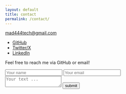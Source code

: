 ```yaml
---
layout: default  
title: contact
permalink: /contact/  
---
```



[mad444tech@gmail.com](mailto:mad444tech@gmail.com)  

  
- [GitHub](https://github.com/Salvador404)  
- [Twitter/X](https://x.com/mad444tech)  
- [LinkedIn](https://www.linkedin.com/in/yaser-mohamad-doost-3b70b0334/)  

  
Feel free to reach me via GitHub or email!
 


<form action="https://formspree.io/f/your-form-id" method="POST">
  <input type="text" name="name" placeholder="Your name" required>
  <input type="email" name="_replyto" placeholder="Your email" required>
  <textarea name="message" placeholder="Your text ..."></textarea>
  <button type="submit">submit</button>
</form>

